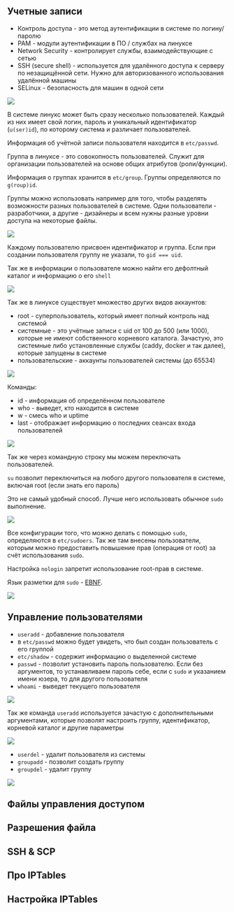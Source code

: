 
## Учетные записи 

- Контроль доступа - это метод аутентификации в системе по логину/паролю
- PAM - модули аутентификации в ПО / службах на линуксе
- Network Security - контролирует службы, взаимодействующие с сетью
- SSH (secure shell) - используется для удалённого доступа к серверу по незащищённой сети. Нужно для авторизованного использования удалённой машины
- SELinux - безопасность для машин в одной сети

![](_png/Pasted%20image%2020240730195444.png)

В системе линукс может быть сразу несколько пользователей. Каждый из них имеет свой логин, пароль и уникальный идентификатор (`u(ser)id`), по которому система и различает пользователей.

Информация об учётной записи пользователя находится в `etc/passwd`.

Группа в линуксе - это совокопность пользователей. Служит для организации пользователей на основе общих атрибутов (роли/функции).

Информация о группах хранится в `etc/group`. Группы определяются по `g(roup)id`.

Группы можно использовать например для того, чтобы разделять возможности разных пользователей в системе. Одни пользователи - разработчики, а другие - дизайнеры и всем нужны разные уровни доступа на некоторые файлы.

![](_png/Pasted%20image%2020240730200419.png)

Каждому пользователю присвоен идентификатор и группа. Если при создании пользователя группу не указали, то `gid === uid`. 

Так же в информации о пользователе можно найти его дефолтный каталог и информацию о его `shell` 

![](_png/Pasted%20image%2020240730201604.png)

Так же в линуксе существует множество других видов аккаунтов:

- root - суперпользователь, который имеет полный контроль над системой
- системные - это учётные записи с uid от 100 до 500 (или 1000), которые не имеют собственного корневого каталога. Зачастую, это системные либо установленные службы (caddy, docker и так далее), которые запущены в системе
- пользовательские - аккаунты пользователей системы (до 65534)

![](_png/Pasted%20image%2020240730202131.png)

Команды:
- id - информация об определённом пользователе
- who - выведет, кто находится в системе
- w - смесь who и uptime
- last - отображает информацию о последних сеансах входа пользователей

![](_png/Pasted%20image%2020240730202649.png)

Так же через командную строку мы можем переключать пользователей.

`su` позволит переключиться на любого другого пользователя в системе, включая root (если знать его пароль)

Это не самый удобный способ. Лучше него использовать обычное `sudo` выполнение.

![](_png/Pasted%20image%2020240730202638.png)

Все конфигурации того, что можно делать с помощью `sudo`, определяются в `etc/sudoers`. Так же там внесены пользователи, которым можно предоставить повышение прав (операция от root) за счёт использования `sudo`. 

Настройка `nologin` запретит использование root-прав в системе.

Язык разметки для `sudo` - [EBNF](https://en.wikipedia.org/wiki/Extended_Backus–Naur_form).

![](_png/Pasted%20image%2020240730203425.png)

## Управление пользователями 

- `useradd` - добавление пользователя
- в `etc/passwd` можно будет увидеть, что был создан пользователь с его группой
- `etc/shadow` - содержит информацию о выделенной системе
- `passwd` - позволит установить пароль пользователю. Если без аргументов, то устанавливаем пароль себе, если с `sudo` и указанием имени юзера, то для другого пользователя
- `whoami` - выведет текущего пользователя

![](_png/Pasted%20image%2020240730204238.png)

Так же команда `useradd` используется зачастую с дополнительными аргументами, которые позволят настроить группу, идентификатор, корневой каталог и другие параметры

![](_png/Pasted%20image%2020240730204343.png)

- `userdel` - удалит пользователя из системы
- `groupadd` - позволит создать группу
- `groupdel` - удалит группу

![](_png/Pasted%20image%2020240730205042.png)

## Файлы управления доступом 












## Разрешения файла 












## SSH & SCP 












## Про IPTables 












## Настройка IPTables 































